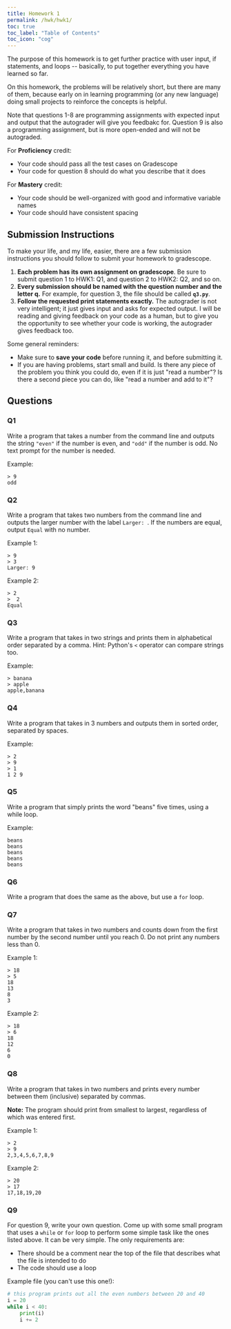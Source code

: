 ```yaml
---
title: Homework 1
permalink: /hwk/hwk1/
toc: true
toc_label: "Table of Contents"
toc_icon: "cog"
---
```


The purpose of this homework is to get further practice with user input, if statements, and loops -- basically, to put together everything you have learned so far. 

On this homework, the problems will be relatively short, but there are many of them, because early on in learning programming (or any new language) doing small projects to reinforce the concepts is helpful. 

Note that questions 1-8 are programming assignments with expected input and output that the autograder will give you feedbakc for. Question 9 is also a programming assignment, but is more open-ended and will not be autograded. 

For **Proficiency** credit:

- Your code should pass all the test cases on Gradescope
- Your code for question 8 should do what you describe that it does

For **Mastery** credit:
- Your code should be well-organized with good and informative variable names
- Your code should have consistent spacing

## Submission Instructions

To make your life, and my life, easier, there are a few submission instructions you should follow to submit your homework to gradescope. 

1. **Each problem has its own assignment on gradescope**. Be sure to submit question 1 to HWK1: Q1, and question 2 to HWK2: Q2, and so on. 
2. **Every submission should be named with the question number and the letter q.** For example, for question 3, the file should be called **`q3.py`**.
3. **Follow the requested print statements exactly.** The autograder is not very intelligent; it just gives input and asks for expected output. I will be reading and giving feedback on your code as a human, but to give you the opportunity to see whether your code is working, the autograder gives feedback too. 

Some general reminders:
- Make sure to **save your code** before running it, and before submitting it. 
- If you are having problems, start small and build. Is there any piece of the problem you think you could do, even if it is just "read a number"? Is there a second piece you can do, like "read a number and add to it"? 

## Questions

### Q1

Write a program that takes a number from the command line and outputs the string `"even"` if the number is even, and `"odd"` if the number is odd. No text prompt for the number is needed.

Example:

```
> 9
odd
```

### Q2

Write a program that takes two numbers from the command line and outputs the larger number with the label `Larger: `. If the numbers are equal, output `Equal` with no number.

Example 1:

```
> 9
> 3
Larger: 9
```

Example 2:

```
> 2
>  2
Equal
```

### Q3

Write a program that takes in two strings and prints them in alphabetical order separated by a comma. Hint: Python's `<` operator can compare strings too.

Example:

```
> banana
> apple
apple,banana
```

### Q4

Write a program that takes in 3 numbers and outputs them in sorted order, separated by spaces.

Example: 

```
> 2
> 9
> 1
1 2 9
```

### Q5

Write a program that simply prints the word "beans" five times, using a while loop.

Example:

```
beans
beans
beans
beans
beans
```

### Q6

Write a program that does the same as the above, but use a `for` loop.

### Q7

Write a program that takes in two numbers and counts down from the first number by the second number until you reach 0. Do not print any numbers less than 0. 

Example 1: 

```
> 18
> 5
18
13
8
3
```

Example 2:

```
> 18
> 6
18
12
6
0
```

### Q8

Write a program that takes in two numbers and prints every number between them (inclusive) separated by commas.

**Note:** The program should print from smallest to largest, regardless of which was entered first. 

Example 1:

```
> 2
> 9
2,3,4,5,6,7,8,9
```

Example 2:

```
> 20
> 17
17,18,19,20
```

### Q9

For question 9, write your own question. Come up with some small program that uses a `while` or `for` loop to perform some simple task like the ones listed above. It can be very simple. The only requirements are:

- There should be a comment near the top of the file that describes what the file is intended to do
- The code should use a loop


Example file (you can't use this one!):

```python
# this program prints out all the even numbers between 20 and 40
i = 20
while i < 40:
    print(i)
    i += 2
```

